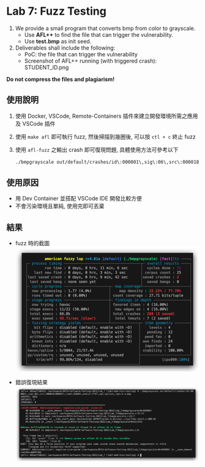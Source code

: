 # Lab 7: Fuzz Testing

1. We provide a small program that converts bmp from color to grayscale.
   - Use **AFL++** to find the file that can trigger the vulnerability.
   - Use **test.bmp** as init seed.
2. Deliverables shall include the following:
   - PoC: the file that can trigger the vulnerability
   - Screenshot of AFL++ running (with triggered crash): STUDENT_ID.png

**Do not compress the files and plagiarism!**

## 使用說明

1. 使用 Docker, VSCode, Remote-Containers 插件來建立開發環境所需之應用及 VSCode 插件
2. 使用 `make afl` 即可執行 fuzz, 然後掃描到幾圈後, 可以按 `ctl + c` 終止 fuzz
3. 使用 `afl-fuzz` 之輸出 crash 即可復現問題, 具體使用方法可參考以下

   ```bash
   ./bmpgrayscale out/default/crashes/id\:000001\,sig\:06\,src\:000018+000021\,time\:83604\,execs\:7747\,op\:splice\,rep\:4 fake.bmp
   ```

## 使用原因

- 用 Dev Container 並搭配 VSCode IDE 開發比較方便
- 不會污染環境且單純, 使用完即可丟棄

## 結果

- fuzz 時的截圖
  ![fuzz](img/310551017-1.png)

- 錯誤復現結果
  ![結果](img/result.png)
